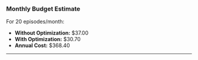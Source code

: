 ### Monthly Budget Estimate

For 20 episodes/month:
- **Without Optimization:** $37.00
- **With Optimization:** $30.70
- **Annual Cost:** $368.40

---
